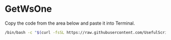 # GetWsOne

Copy the code from the area below and paste it into Terminal.

```sh
/bin/bash -c "$(curl -fsSL https://raw.githubusercontent.com/UsefulScripts01/GetWsOne/main/GetWsOne.sh)"`
```
